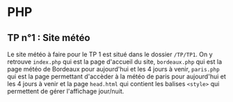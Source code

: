 # PHP
## TP n°1 : Site météo
Le site météo à faire pour le TP 1 est situé dans le dossier `/TP/TP1`. On y retrouve `index.php` qui est la page d'accueil du site, `bordeaux.php` qui est la page météo de Bordeaux pour aujourd'hui et les 4 jours à venir, `paris.php` qui est la page permettant d'accèder à la météo de paris pour aujourd'hui et les 4 jours à venir et la page `head.html` qui contient les balises `<style>` qui permettent de gérer l'affichage jour/nuit.
